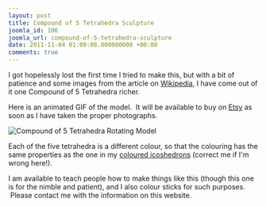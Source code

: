 ```yaml
---
layout: post
title: Compound of 5 Tetrahedra Sculpture
joomla_id: 106
joomla_url: compound-of-5-tetrahedra-sculpture
date: 2011-11-04 01:09:08.000000000 +00:00
comments: true
---
```

<p>I got hopelessly lost the first time I tried to make this, but with a bit of patience and some images from the article on <a href="http://en.wikipedia.org/wiki/Compound_of_ten_tetrahedra">Wikipedia</a>, I have come out of it one Compound of 5 Tetrahedra richer.</p>
<p>Here is an animated GIF of the model.  It will be available to buy on <a href="http://www.etsy.com/shop/geoburst">Etsy</a> as soon as I have taken the proper photographs.</p>
<p><img src="{{ site.baseurl }}/images/images/stories/compound_of_5_tetrahedra_model-small.gif" border="0" alt="Compound of 5 Tetrahedra Rotating Model" title="Compound of 5 Tetrahedra Model" /></p>
<p>Each of the five tetrahedra is a different colour, so that the colouring has the same properties as the one in my <a href="http://www.etsy.com/listing/84998491/a5-symmetry-icosahedron-for-display-and">coloured icoshedrons</a> (correct me if I'm wrong here!).</p>
<p>I am available to teach people how to make things like this (though this one is for the nimble and patient), and I also colour sticks for such purposes.  Please contact me with the information on this website.</p>
